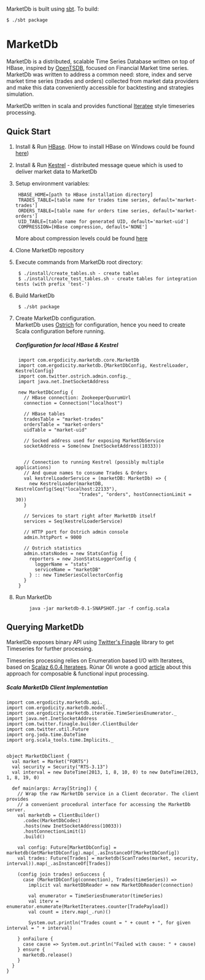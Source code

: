 MarketDb is built using [sbt](http://code.google.com/p/simple-build-tool/wiki/RunningSbt). To build:

    $ ./sbt package


# MarketDb

MarketDb is a distributed, scalable Time Series Database written on top of HBase, inspired by [OpenTSDB](https://github.com/OpenTSDB/opentsdb), focused on Financial Market time series. MarketDb was written to address a common need: store, index and serve market time series (trades and orders) collected from market data providers and make this data conveniently accessible for backtesting and strategies simulation.

MarketDb written in scala and provides functional [Iteratee](http://jsuereth.com/scala/2012/02/29/iteratees.html) style timeseries processing.

## Quick Start
1. Install & Run [HBase](http://hbase.apache.org/). (How to install HBase on Windows could be found [here](http://hbase.apache.org/))
2. Install & Run [Kestrel](https://github.com/robey/kestrel) - distributed message queue which is used to deliver market data to MarketDb
3. Setup environment variables:

        HBASE_HOME=[path to HBase installation directory]        
        TRADES_TABLE=[table name for trades time series, default='market-trades']
        ORDERS_TABLE=[table name for orders time series, default='market-orders']
        UID_TABLE=[table name for generated UID, default='market-uid']
        COMPRESSION=[HBase compression, default='NONE']        
   More about compression levels could be found [here](http://wiki.apache.org/hadoop/UsingLzoCompression)
   

4. Clone MarketDb repository
5. Execute commands from MarketDb root directory:

        $ ./install/create_tables.sh - create tables
        $ ./install/create_test_tables.sh - create tables for integration tests (with prefix 'test-')
6. Build MarketDb

        $ ./sbt package
    
    
7. Create MarketDb configuration.  
   MarketDb uses [Ostrich](https://github.com/twitter/ostrich) for configuration, hence you need to create Scala configuration before running. 

   ##### Configuration for local HBase & Kestrel

        import com.ergodicity.marketdb.core.MarketDb
        import com.ergodicity.marketdb.{MarketDbConfig, KestrelLoader, KestrelConfig}
        import com.twitter.ostrich.admin.config._
        import java.net.InetSocketAddress
        
        new MarketDbConfig {
          // HBase connection: ZookeeperQuorumUrl
          connection = Connection("localhost")
        
          // HBase tables
          tradesTable = "market-trades"
          ordersTable = "market-orders"
          uidTable = "market-uid"
        
          // Socked address used for exposing MarketDbService
          socketAddress = Some(new InetSocketAddress(10333))
          
          
          // Connection to running Kestrel (possibly multiple applications)
          // And queue names to consume Trades & Orders
          val kestrelLoaderService = (marketDB: MarketDb) => {
            new KestrelLoader(marketDB, KestrelConfig(Seq("localhost:22133"), 
                              "trades", "orders", hostConnectionLimit = 30))
          }
    
          // Services to start right after MarketDb itself
          services = Seq(kestrelLoaderService)
        
          // HTTP port for Ostrich admin console
          admin.httpPort = 9000
          
          // Ostrich statistics
          admin.statsNodes = new StatsConfig {
            reporters = new JsonStatsLoggerConfig {
              loggerName = "stats"
              serviceName = "marketDB"
            } :: new TimeSeriesCollectorConfig
          }
        }



8. Run MarketDb


            java -jar marketdb-0.1-SNAPSHOT.jar -f config.scala


## Querying MarketDb

MarketDb exposes binary API using [Twitter's Finagle](https://github.com/twitter/finagle) library to get Timeseries for further processing.

Timeseries processing relies on Enumeration based I/O with Iteratees, based on [Scalaz 6.0.4 Iteratees](https://github.com/scalaz/scalaz/blob/release/6.0.4/example/src/main/scala/scalaz/example/ExampleIteratee.scala). Rúnar Óli wrote a good [article](http://apocalisp.wordpress.com/2010/10/17/scalaz-tutorial-enumeration-based-io-with-iteratees/) about this approach for composable & functional input processing.

##### Scala MarketDb Client Implementation
    import com.ergodicity.marketdb.api._
    import com.ergodicity.marketdb.model._
    import com.ergodicity.marketdb.iteratee.TimeSeriesEnumerator._
    import java.net.InetSocketAddress
    import com.twitter.finagle.builder.ClientBuilder
    import com.twitter.util.Future
    import org.joda.time.DateTime
    import org.scala_tools.time.Implicits._
    
    
    object MarketDbClient {
      val market = Market("FORTS")
      val security = Security("RTS-3.13")
      val interval = new DateTime(2013, 1, 8, 10, 0) to new DateTime(2013, 1, 8, 19, 0)
    
      def main(args: Array[String]) {
        // Wrap the raw MarketDb service in a Client decorator. The client provides
        // a convenient procedural interface for accessing the MarketDb server.
        val marketdb = ClientBuilder()
          .codec(MarketDbCodec)
          .hosts(new InetSocketAddress(10033))
          .hostConnectionLimit(1)
          .build()
    
        val config: Future[MarketDbConfig] = marketdb(GetMarketDbConfig).map(_.asInstanceOf[MarketDbConfig])
        val trades: Future[Trades] = marketdb(ScanTrades(market, security, interval)).map(_.asInstanceOf[Trades])
        
        (config join trades) onSuccess {
          case (MarketDbConfig(connection), Trades(timeSeries)) =>
            implicit val marketDbReader = new MarketDbReader(connection)
    
            val enumerator = TimeSeriesEnumerator(timeSeries)
            val iterv = enumerator.enumerate(MarketIteratees.counter[TradePayload])
            val count = iterv.map(_.run)()
            
            System.out.println("Trades count = " + count + ", for given interval = " + interval)
    
        } onFailure {
          case cause => System.out.println("Failed with cause: " + cause)
        } ensure {
          marketdb.release()
        }
      }
    }

